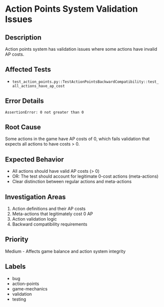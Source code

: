 # Action Points System Validation Issues

## Description
Action points system has validation issues where some actions have invalid AP costs.

## Affected Tests
- `test_action_points.py::TestActionPointsBackwardCompatibility::test_all_actions_have_ap_cost`

## Error Details
```
AssertionError: 0 not greater than 0
```

## Root Cause
Some actions in the game have AP costs of 0, which fails validation that expects all actions to have costs > 0.

## Expected Behavior
- All actions should have valid AP costs (> 0)
- OR: The test should account for legitimate 0-cost actions (meta-actions)
- Clear distinction between regular actions and meta-actions

## Investigation Areas
1. Action definitions and their AP costs
2. Meta-actions that legitimately cost 0 AP
3. Action validation logic
4. Backward compatibility requirements

## Priority
Medium - Affects game balance and action system integrity

## Labels
- bug
- action-points
- game-mechanics
- validation
- testing
